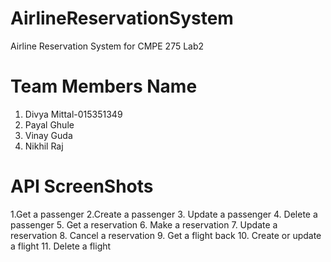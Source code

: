 # AirlineReservationSystem
Airline Reservation System for CMPE 275 Lab2

# Team Members Name
1. Divya Mittal-015351349
2. Payal Ghule
3. Vinay Guda
4. Nikhil Raj


# API ScreenShots

1.Get a passenger
2.Create a passenger
3. Update a passenger
4. Delete a passenger
5. Get a reservation
6. Make a reservation
7. Update a reservation
8. Cancel a reservation
9. Get a flight back
10. Create or update a flight
11. Delete a flight



